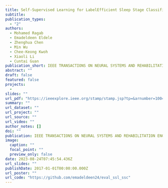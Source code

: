 ```yaml
---
title: Self-Supervised Learning for LabelEfficient Sleep Stage Classification:A Comprehensive Evaluation
subtitle: 
publication_types:
  - "2"
authors:
  - Mohamed Ragab
  - Emadeldeen Eldele
  - Zhenghua Chen
  - Min Wu
  - Chee-Keong Kwoh
  - Xiaoli Li
  - Cuntai Guan
publication_short: IEEE TRANSACTIONS ON NEURAL SYSTEMS AND REHABILITATION ENGINEERING (TNSRE)
abstract: ""
draft: false
featured: false
projects: 
  - 
slides: ""
url_pdf: "https://ieeexplore.ieee.org/stamp/stamp.jsp?tp=&arnumber=10044720"
summary: ""
url_dataset: ""
url_project: ""
url_source: ""
url_video: ""
author_notes: []
doi: ""
publication: IEEE TRANSACTIONS ON NEURAL SYSTEMS AND REHABILITATION ENGINEERING (TNSRE)
image:
  caption: ""
  focal_point: ""
  preview_only: false
date: 2023-08-24T07:45:54.436Z
url_slides: ""
publishDate: 2017-01-01T00:00:00.000Z
url_poster: ""
url_code: "https://github.com/emadeldeen24/eval_ssl_ssc"
---
```


